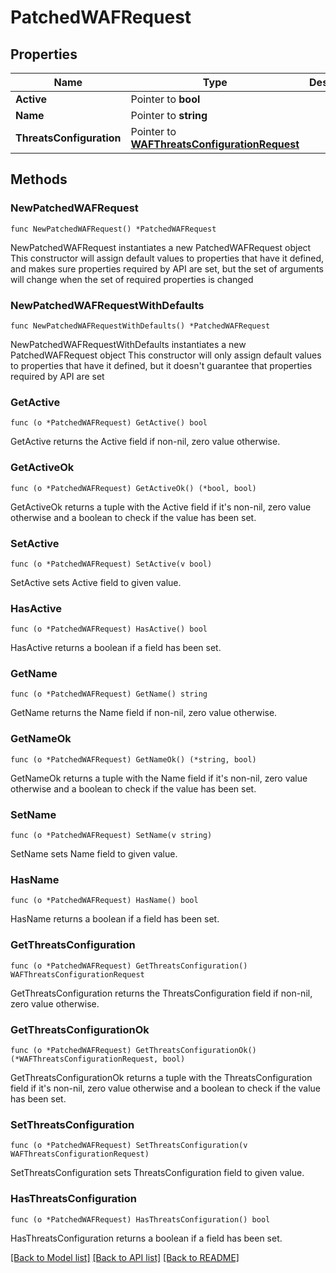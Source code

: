 # PatchedWAFRequest

## Properties

Name | Type | Description | Notes
------------ | ------------- | ------------- | -------------
**Active** | Pointer to **bool** |  | [optional] 
**Name** | Pointer to **string** |  | [optional] 
**ThreatsConfiguration** | Pointer to [**WAFThreatsConfigurationRequest**](WAFThreatsConfigurationRequest.md) |  | [optional] 

## Methods

### NewPatchedWAFRequest

`func NewPatchedWAFRequest() *PatchedWAFRequest`

NewPatchedWAFRequest instantiates a new PatchedWAFRequest object
This constructor will assign default values to properties that have it defined,
and makes sure properties required by API are set, but the set of arguments
will change when the set of required properties is changed

### NewPatchedWAFRequestWithDefaults

`func NewPatchedWAFRequestWithDefaults() *PatchedWAFRequest`

NewPatchedWAFRequestWithDefaults instantiates a new PatchedWAFRequest object
This constructor will only assign default values to properties that have it defined,
but it doesn't guarantee that properties required by API are set

### GetActive

`func (o *PatchedWAFRequest) GetActive() bool`

GetActive returns the Active field if non-nil, zero value otherwise.

### GetActiveOk

`func (o *PatchedWAFRequest) GetActiveOk() (*bool, bool)`

GetActiveOk returns a tuple with the Active field if it's non-nil, zero value otherwise
and a boolean to check if the value has been set.

### SetActive

`func (o *PatchedWAFRequest) SetActive(v bool)`

SetActive sets Active field to given value.

### HasActive

`func (o *PatchedWAFRequest) HasActive() bool`

HasActive returns a boolean if a field has been set.

### GetName

`func (o *PatchedWAFRequest) GetName() string`

GetName returns the Name field if non-nil, zero value otherwise.

### GetNameOk

`func (o *PatchedWAFRequest) GetNameOk() (*string, bool)`

GetNameOk returns a tuple with the Name field if it's non-nil, zero value otherwise
and a boolean to check if the value has been set.

### SetName

`func (o *PatchedWAFRequest) SetName(v string)`

SetName sets Name field to given value.

### HasName

`func (o *PatchedWAFRequest) HasName() bool`

HasName returns a boolean if a field has been set.

### GetThreatsConfiguration

`func (o *PatchedWAFRequest) GetThreatsConfiguration() WAFThreatsConfigurationRequest`

GetThreatsConfiguration returns the ThreatsConfiguration field if non-nil, zero value otherwise.

### GetThreatsConfigurationOk

`func (o *PatchedWAFRequest) GetThreatsConfigurationOk() (*WAFThreatsConfigurationRequest, bool)`

GetThreatsConfigurationOk returns a tuple with the ThreatsConfiguration field if it's non-nil, zero value otherwise
and a boolean to check if the value has been set.

### SetThreatsConfiguration

`func (o *PatchedWAFRequest) SetThreatsConfiguration(v WAFThreatsConfigurationRequest)`

SetThreatsConfiguration sets ThreatsConfiguration field to given value.

### HasThreatsConfiguration

`func (o *PatchedWAFRequest) HasThreatsConfiguration() bool`

HasThreatsConfiguration returns a boolean if a field has been set.


[[Back to Model list]](../README.md#documentation-for-models) [[Back to API list]](../README.md#documentation-for-api-endpoints) [[Back to README]](../README.md)


